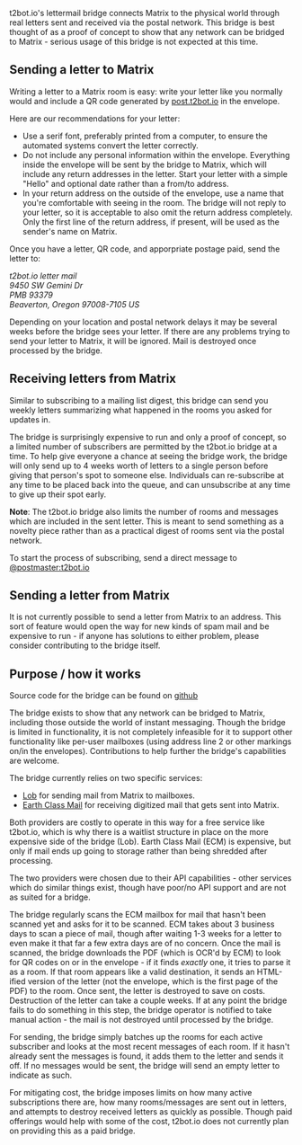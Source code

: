 t2bot.io's lettermail bridge connects Matrix to the physical world through real letters sent and received
via the postal network. This bridge is best thought of as a proof of concept to show that any network can
be bridged to Matrix - serious usage of this bridge is not expected at this time.

## Sending a letter to Matrix

Writing a letter to a Matrix room is easy: write your letter like you normally would and include a QR code
generated by [post.t2bot.io](https://post.t2bot.io) in the envelope.

Here are our recommendations for your letter:

* Use a serif font, preferably printed from a computer, to ensure the automated systems convert the letter
  correctly.
* Do not include any personal information within the envelope. Everything inside the envelope will be sent
  by the bridge to Matrix, which will include any return addresses in the letter. Start your letter with a
  simple "Hello" and optional date rather than a from/to address.
* In your return address on the outside of the envelope, use a name that you're comfortable with seeing in
  the room. The bridge will not reply to your letter, so it is acceptable to also omit the return address
  completely. Only the first line of the return address, if present, will be used as the sender's name on
  Matrix.

Once you have a letter, QR code, and apporpriate postage paid, send the letter to:

<address>
t2bot.io letter mail<br>
9450 SW Gemini Dr<br>
PMB 93379<br>
Beaverton, Oregon  97008-7105 US<br>
</address>

Depending on your location and postal network delays it may be several weeks before the bridge sees your
letter. If there are any problems trying to send your letter to Matrix, it will be ignored. Mail is destroyed
once processed by the bridge.

## Receiving letters from Matrix

Similar to subscribing to a mailing list digest, this bridge can send you weekly letters summarizing what
happened in the rooms you asked for updates in.

The bridge is surprisingly expensive to run and only a proof of concept, so a limited number of subscribers
are permitted by the t2bot.io bridge at a time. To help give everyone a chance at seeing the bridge work, the
bridge will only send up to 4 weeks worth of letters to a single person before giving that person's spot to
someone else. Individuals can re-subscribe at any time to be placed back into the queue, and can unsubscribe
at any time to give up their spot early.

**Note**: The t2bot.io bridge also limits the number of rooms and messages which are included in the sent letter.
This is meant to send something as a novelty piece rather than as a practical digest of rooms sent via the postal
network.

To start the process of subscribing, send a direct message to [@postmaster:t2bot.io](https://matrix.to/#/@postmaster:t2bot.io)

## Sending a letter from Matrix

It is not currently possible to send a letter from Matrix to an address. This sort of feature would open the
way for new kinds of spam mail and be expensive to run - if anyone has solutions to either problem, please
consider contributing to the bridge itself.

## Purpose / how it works

Source code for the bridge can be found on [github](https://github.com/t2bot/lettermail-bridge)

The bridge exists to show that any network can be bridged to Matrix, including those outside the world of
instant messaging. Though the bridge is limited in functionality, it is not completely infeasible for it to
support other functionality like per-user mailboxes (using address line 2 or other markings on/in the envelopes).
Contributions to help further the bridge's capabilities are welcome.

The bridge currently relies on two specific services:

* [Lob](https://www.lob.com/) for sending mail from Matrix to mailboxes.
* [Earth Class Mail](https://www.earthclassmail.com/) for receiving digitized mail that gets sent into Matrix.

Both providers are costly to operate in this way for a free service like t2bot.io, which is why there is a waitlist
structure in place on the more expensive side of the bridge (Lob). Earth Class Mail (ECM) is expensive, but only
if mail ends up going to storage rather than being shredded after processing.

The two providers were chosen due to their API capabilities - other services which do similar things exist, though
have poor/no API support and are not as suited for a bridge.

The bridge regularly scans the ECM mailbox for mail that hasn't been scanned yet and asks for it to be scanned.
ECM takes about 3 business days to scan a piece of mail, though after waiting 1-3 weeks for a letter to even make
it that far a few extra days are of no concern. Once the mail is scanned, the bridge downloads the PDF (which is
OCR'd by ECM) to look for QR codes on or in the envelope - if it finds *exactly* one, it tries to parse it as a room.
If that room appears like a valid destination, it sends an HTML-ified version of the letter (not the envelope,
which is the first page of the PDF) to the room. Once sent, the letter is destroyed to save on costs. Destruction
of the letter can take a couple weeks. If at any point the bridge fails to do something in this step, the bridge
operator is notified to take manual action - the mail is not destroyed until processed by the bridge.

For sending, the bridge simply batches up the rooms for each active subscriber and looks at the most recent messages
of each room. If it hasn't already sent the messages is found, it adds them to the letter and sends it off. If no
messages would be sent, the bridge will send an empty letter to indicate as such.

For mitigating cost, the bridge imposes limits on how many active subscriptions there are, how many rooms/messages
are sent out in letters, and attempts to destroy received letters as quickly as possible. Though paid offerings
would help with some of the cost, t2bot.io does not currently plan on providing this as a paid bridge.
